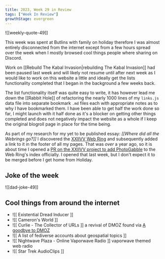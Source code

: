 ```yaml
---
title: 2023, Week 29 in Review
tags: ["Week In Review"]
growthStage: evergreen
---
```


![[weekly-quote-49]]

This week was spent at Butlins with family on holiday therefore I was almost entirely disconnected from the internet except from a few hours spread over the week when I mostly browsed cool things people where sharing on Discord.

Work on [[Rebuild The Kabal Invasion|rebuilding The Kabal Invasion]] had been paused last week and will likely not resume until after next week as I would like to work on this website a little and ideally get the lists functionality completed that I began in the background a few weeks back.

The list functionality itself was quite easy to write, it has however lead me down the [[Rabbit Hole]] of refactoring the nearly 1000 lines of my `links.js` data file into separate bookmark `.md` files each with appropriate notes as to why I have bookmarked them. I have been able to get half the work done so far, I might launch with it half done as it's a blocker on getting other things completed and does not negatively impact the website as a whole if I keep the original blogroll page in place for the time being.

As part of my research for my yet to be published essay: *[[Where did all the Webrings go?]]* I discovered the [XXIIVV Web Ring](https://webring.xxiivv.com/) and subsequently added a link to it in the footer of all my pages. That was *over* a year ago, so it is about time I opened a [PR on the XXIIVV project to add PhotoGabble](https://github.com/XXIIVV/webring/pull/810) to the Web Ring's index officially. I opened that last week, but I don't expect it to be merged before I get home from Holiday.

## Joke of the week

![[dad-joke-49]]

## Cool things from around the internet

- ![[ Existential Dread Inducer ]]
- ![[ Cameron's World ]]
- ![[ Curlie - The Collector of URLs ]] a revival of DMOZ found via [A goodbye to DMOZ](https://websitering.neocities.org/DMOZMemory)
- ![[ A list of fediverse accounts about geospatial topics ]]
- ![[ Nightwave Plaza - Online Vaporwave Radio ]] vaporwave themed web radio
- ![[ Star Trek AudioClips ]]
